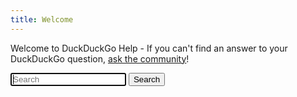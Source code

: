 ```yaml
---
title: Welcome
---
```


Welcome to DuckDuckGo Help - If you can't find an answer to your DuckDuckGo question, [ask the community](https://www.reddit.com/r/duckduckgo/)!

<form action="/duckduckgo-help-pages/search/" method="get">
  <input type="text" name="q" id="search-input" placeholder="Search" autofocus="">
  <input type="submit" value="Search">
</form>

